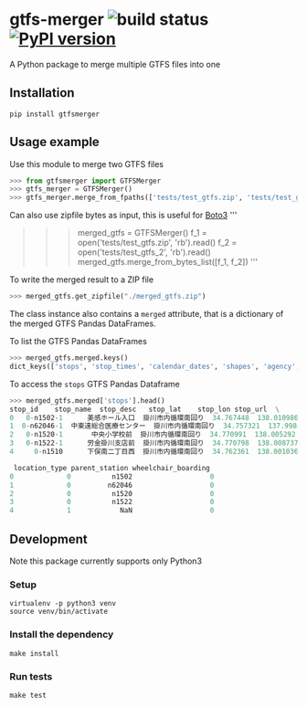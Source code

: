 gtfs-merger ![build status](https://travis-ci.com/door2door-io/gtfs-merger.svg?token=jAe2MpoP1Smhms3S1hzy&branch=master) [![PyPI version](https://badge.fury.io/py/gtfsmerger.svg)](https://badge.fury.io/py/gtfsmerger)
===========
A Python package to merge multiple GTFS files into one

## Installation
```shell
pip install gtfsmerger
```

## Usage example

Use this module to merge two GTFS files
```python
>>> from gtfsmerger import GTFSMerger
>>> gtfs_merger = GTFSMerger()
>>> gtfs_merger.merge_from_fpaths(['tests/test_gtfs.zip', 'tests/test_gtfs_2.zip'])
```
Can also use zipfile bytes as input, this is useful for [Boto3](http://boto3.readthedocs.io/en/latest/reference/services/s3.html#S3.Client.get_object)
'''
>>> merged_gtfs = GTFSMerger()
>>> f_1 = open('tests/test_gtfs.zip', 'rb').read()
>>> f_2 = open('tests/test_gtfs_2', 'rb').read()
>>> merged_gtfs.merge_from_bytes_list([f_1, f_2])
'''

To write the merged result to a ZIP file
```python
>>> merged_gtfs.get_zipfile("./merged_gtfs.zip")
```

The class instance also contains a `merged` attribute,
that is a dictionary of the merged GTFS Pandas DataFrames.

To list the GTFS Pandas DataFrames
```python
>>> merged_gtfs.merged.keys()
dict_keys(['stops', 'stop_times', 'calendar_dates', 'shapes', 'agency', 'routes', 'trips'])
```

To access the `stops` GTFS Pandas Dataframe
```python
>>> merged_gtfs.merged['stops'].head()
stop_id    stop_name  stop_desc   stop_lat    stop_lon stop_url  \
0   0-n1502-1      美感ホール入口  掛川市内循環南回り  34.767448  138.010986      NaN
1  0-n62046-1  中東遠総合医療センター  掛川市内循環南回り  34.757321  137.998436      NaN
2   0-n1520-1       中央小学校前  掛川市内循環南回り  34.770991  138.005292      NaN
3   0-n1522-1      労金掛川支店前  掛川市内循環南回り  34.770798  138.008737      NaN
4     0-n1510      下俣南二丁目西  掛川市内循環南回り  34.762361  138.001036      NaN

 location_type parent_station wheelchair_boarding
0             0          n1502                   0
1             0         n62046                   0
2             0          n1520                   0
3             0          n1522                   0
4             1            NaN                   0
```

## Development
Note this package currently supports only Python3

### Setup
```shell
virtualenv -p python3 venv
source venv/bin/activate
```

### Install the dependency
```shell
make install
```

### Run tests
```shell
make test
```
